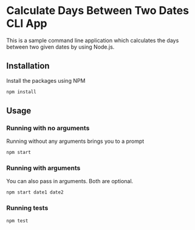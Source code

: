 # Calculate Days Between Two Dates CLI App

This is a sample command line application which calculates the days between two given dates by using Node.js.

## Installation

Install the packages using NPM

``` sh
npm install
```

## Usage

### Running with no arguments

Running without any arguments brings you to a prompt

``` sh
npm start
```

### Running with arguments

You can also pass in arguments. Both are optional.

``` sh
npm start date1 date2
```

### Running tests
``` sh
npm test
```